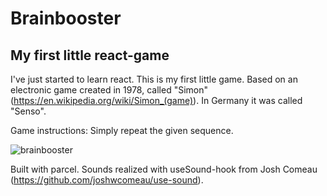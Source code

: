 # Brainbooster

## My first little react-game
I've just started to learn react. This is my first little game. Based on an electronic game created in 1978, called "Simon" (https://en.wikipedia.org/wiki/Simon_(game)). In Germany it was called "Senso".

Game instructions: Simply repeat the given sequence.

![brainbooster](https://github.com/user-attachments/assets/cbc56574-0082-41fc-927a-29acb315e094)


Built with parcel. Sounds realized with useSound-hook from Josh Comeau (https://github.com/joshwcomeau/use-sound).
